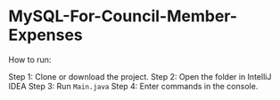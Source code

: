 # MySQL-For-Council-Member-Expenses

How to run:

Step 1: Clone or download the project.
Step 2: Open the folder in IntelliJ IDEA
Step 3: Run ```Main.java```
Step 4: Enter commands in the console.
